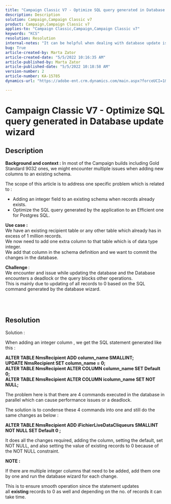 ```yaml
---
title: "Campaign Classic V7 - Optimize SQL query generated in Database update wizard"
description: Description
solution: Campaign,Campaign Classic v7
product: Campaign,Campaign Classic v7
applies-to: "Campaign Classic,Campaign,Campaign Classic v7"
keywords: "KCS"
resolution: Resolution
internal-notes: "It can be helpful when dealing with database update issues with big tables"
bug: True
article-created-by: Marta Zator
article-created-date: "5/5/2022 10:16:35 AM"
article-published-by: Marta Zator
article-published-date: "5/5/2022 10:18:58 AM"
version-number: 2
article-number: KA-15785
dynamics-url: "https://adobe-ent.crm.dynamics.com/main.aspx?forceUCI=1&pagetype=entityrecord&etn=knowledgearticle&id=e810bb6a-5ccc-ec11-a7b5-6045bd00dbbc"

---
```

# Campaign Classic V7 - Optimize SQL query generated in Database update wizard

## Description


<b>Background and context :</b>
 In most of the Campaign builds including Gold Standard 9032 ones, we might encounter multiple issues when adding new columns to an existing schema.

 The scope of this article is to address one specific problem which is related to :

- Adding an integer field to an existing schema when records already exists.
- Optimize the SQL query generated by the application to an Efficient one for Postgres SQL.


<b>Use case :</b> 
<br>We have an existing recipient table or any other table which already has in excess of 1 million records.
<br>We now need to add one extra column to that table which is of data type integer.
<br>We add that column in the schema definition and we want to commit the changes in the database.

<b>Challenge </b>:
<br>We encounter and issue while updating the database and the Database encounters a deadlock or the query blocks other operations.
<br>This is mainly due to updating of all records to 0 based on the SQL command generated by the database wizard.


<br> <br>

## Resolution


Solution :

When adding an integer column , we get the SQL statement generated like this :

<b>ALTER TABLE NmsRecipient ADD column_name SMALLINT;
<br>UPDATE NmsRecipient SET column_name = 0;
<br>ALTER TABLE NmsRecipient ALTER COLUMN column_name SET Default 0;
<br>ALTER TABLE NmsRecipient ALTER COLUMN icolumn_name SET NOT NULL;</b>

The problem here is that there are 4 commands executed in the database in parallel which can cause performance issues or a deadlock.

The solution is to condense these 4 commands into one and still do the same changes as below :

<b>ALTER TABLE NmsRecipient ADD iFichierLiveDataCliqueurs SMALLINT NOT NULL SET Default 0 ;</b>

It does all the changes required, adding the column, setting the default, set NOT NULL, and also setting the value of existing records to 0 because of the NOT NULL constraint.



<b>NOTE :</b>

If there are multiple integer columns that need to be added, add them one by one and run the database wizard for each change.

This is to ensure smooth operation since the statement updates all <b>existing </b>records to 0 as well and depending on the no. of records it can take time.
